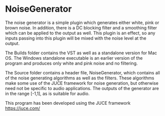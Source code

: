 # NoiseGenerator
The noise generator is a simple plugin which generates either white, pink or brown noise. In addition, there is a DC blocking filter and a smoothing filter which can be applied to the output as well. This plugin is an effect, so any inputs passing into this plugin will be mixed with the noise level at the output.

The Builds folder contains the VST as well as a standalone version for Mac OS. The Windows standalone executable is an earlier version of the program and produces only white and pink noise and no filtering.

The Source folder contains a header file, NoiseGenerator, which contains all of the noise generating algorithms as well as the filters. These algorithms make some use of the JUCE framework for noise generation, but otherwise need not be specific to audio applications. The outputs of the generator are in the range [-1,1], as is suitable for audio.

This program has been developed using the JUCE framework https://juce.com/
